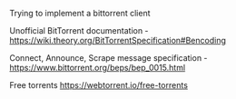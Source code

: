 Trying to implement a bittorrent client

Unofficial BitTorrent documentation - https://wiki.theory.org/BitTorrentSpecification#Bencoding

Connect, Announce, Scrape message specification - https://www.bittorrent.org/beps/bep_0015.html 

Free torrents https://webtorrent.io/free-torrents


